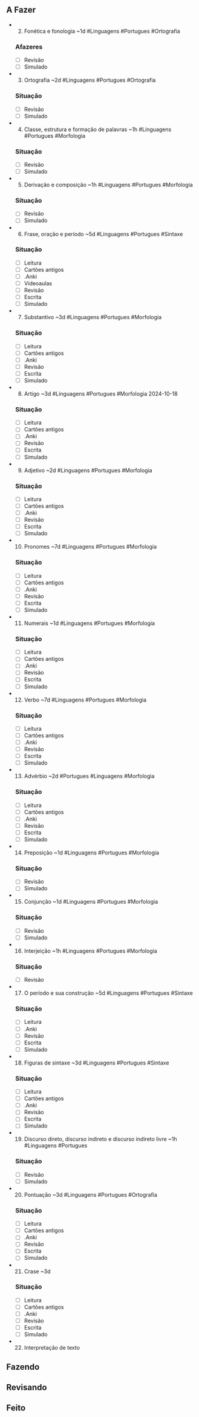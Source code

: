 ## A Fazer
- 02. Fonética e fonologia ~1d #Linguagens #Portugues #Ortografia  
  ### Afazeres
   - [ ] Revisão
   - [ ] Simulado
- 03. Ortografia ~2d #Linguagens #Portugues #Ortografia  
  ### Situação
  - [ ] Revisão
  - [ ] Simulado
  
- 04. Classe, estrutura e formação de palavras ~1h #Linguagens #Portugues #Morfologia  
  ### Situação
  - [ ] Revisão
  - [ ] Simulado
  
- 05. Derivação e composição ~1h #Linguagens #Portugues #Morfologia  
  ### Situação
  - [ ] Revisão
  - [ ] Simulado
- 06. Frase, oração e período ~5d #Linguagens #Portugues #Sintaxe  
  ### Situação
  - [ ] Leitura
  - [ ] Cartões antigos
  - [ ] .Anki
  - [ ] Videoaulas
  - [ ] Revisão
  - [ ] Escrita
  - [ ] Simulado
  
- 07. Substantivo ~3d #Linguagens #Portugues #Morfologia  
  ### Situação
  - [ ] Leitura
  - [ ] Cartões antigos
  - [ ] .Anki
  - [ ] Revisão
  - [ ] Escrita
  - [ ] Simulado
- 08. Artigo ~3d #Linguagens #Portugues #Morfologia 2024-10-18  
  ### Situação
  - [ ] Leitura
  - [ ] Cartões antigos
  - [ ] .Anki
  - [ ] Revisão
  - [ ] Escrita
  - [ ] Simulado
- 09. Adjetivo ~2d #Linguagens #Portugues #Morfologia  
  ### Situação
  - [ ] Leitura
  - [ ] Cartões antigos
  - [ ] .Anki
  - [ ] Revisão
  - [ ] Escrita
  - [ ] Simulado
- 10. Pronomes ~7d #Linguagens #Portugues #Morfologia  
  ### Situação
  - [ ] Leitura
  - [ ] Cartões antigos
  - [ ] .Anki
  - [ ] Revisão
  - [ ] Escrita
  - [ ] Simulado
- 11. Numerais ~1d #Linguagens #Portugues #Morfologia  
  ### Situação
  - [ ] Leitura
  - [ ] Cartões antigos
  - [ ] .Anki
  - [ ] Revisão
  - [ ] Escrita
  - [ ] Simulado
- 12. Verbo ~7d #Linguagens #Portugues #Morfologia  
  ### Situação
  - [ ] Leitura
  - [ ] Cartões antigos
  - [ ] .Anki
  - [ ] Revisão
  - [ ] Escrita
  - [ ] Simulado
- 13. Advérbio ~2d #Portugues #Linguagens #Morfologia  
  ### Situação
  - [ ] Leitura
  - [ ] Cartões antigos
  - [ ] .Anki
  - [ ] Revisão
  - [ ] Escrita
  - [ ] Simulado
- 14. Preposição ~1d #Linguagens #Portugues #Morfologia  
  ### Situação
  - [ ] Revisão
  - [ ] Simulado
- 15. Conjunção ~1d #Linguagens #Portugues #Morfologia  
  ### Situação
  - [ ] Revisão
  - [ ] Simulado
- 16. Interjeição ~1h #Linguagens #Portugues #Morfologia  
  ### Situação
  - [ ] Revisão
- 17. O período e sua construção ~5d #Linguagens #Portugues #Sintaxe  
  ### Situação
  - [ ] Leitura
  - [ ] .Anki
  - [ ] Revisão
  - [ ] Escrita
  - [ ] Simulado
- 18. Figuras de sintaxe ~3d #Linguagens #Portugues #Sintaxe  
  ### Situação
  - [ ] Leitura
  - [ ] Cartões antigos
  - [ ] .Anki
  - [ ] Revisão
  - [ ] Escrita
  - [ ] Simulado
- 19. Discurso direto, discurso indireto e discurso indireto livre ~1h #Linguagens #Portugues  
  ### Situação
  - [ ] Revisão
  - [ ] Simulado
- 20. Pontuação ~3d #Linguagens #Portugues #Ortografia  
  ### Situação
  - [ ] Leitura
  - [ ] Cartões antigos
  - [ ] .Anki
  - [ ] Revisão
  - [ ] Escrita
  - [ ] Simulado
- 21. Crase ~3d  
  ### Situação
  - [ ] Leitura
  - [ ] Cartões antigos
  - [ ] .Anki
  - [ ] Revisão
  - [ ] Escrita
  - [ ] Simulado
- 22. Interpretação de texto  

## Fazendo

## Revisando

## Feito